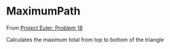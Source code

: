 # MaximumPath

From [Project Euler: Problem 18](https://projecteuler.net/problem=18)

Calculates the maximum total from top to bottom of the triangle